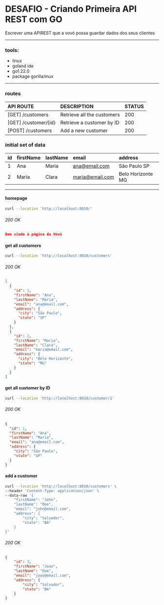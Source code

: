 # DESAFIO - Criando Primeira API REST com GO
Escrever uma APIREST que a vovó possa guardar dados dos seus clientes

---

### tools:
- linux
- goland ide
- go1.22.0
- package gorilla/mux

---

### routes

| API ROUTE		            | DESCRIPTION           | STATUS |
|:-----------------------|:----------------------------|:-------|
| [GET] /customers	      | Retrieve all the customers  | 200    |
| [GET] /customer/{id}   | Retrieve a customer by ID   | 200    |
| [POST] /customers      | Add a new customer          | 200    |

### initial set of data

| id | firstName | lastName   | email | address           |
| :--- | :--- |:-----------| :--- |:--------------------|
| 1 | Ana | Maria   | ana@email.com | São Paulo SP        |
| 2 | Maria | Clara | maria@email.com | Belo Horizonte MG |

---

#### homepage
```bash
curl --location 'http://localhost:8010/'
```
###### 200 OK
``` json
Bem vinde à página da Vovó
```

#### get all customers
```bash
curl --location 'http://localhost:8010/customers'
```
###### 200 OK
``` json
[
  {
    "id": 1,
    "firstName": "Ana",
    "lastName": "Maria",
    "email": "ana@email.com",
    "address": {
      "city": "São Paulo",
      "state": "SP"
    }
  },
  {
    "id": 2,
    "firstName": "Maria",
    "lastName": "Clara",
    "email": "maria@email.com",
    "address": {
      "city": "Belo Horizonte",
      "state": "MG"
    }
  }
]
```

#### get all customer by ID
```bash
curl --location 'http://localhost:8010/customer/1'
```
###### 200 OK
``` json
{
  "id": 1,
  "firstName": "Ana",
  "lastName": "Maria",
  "email": "ana@email.com",
  "address": {
    "city": "São Paulo",
    "state": "SP"
  }
}
```

#### add a customer
```bash
curl --location 'http://localhost:8010/customers' \
--header 'Content-Type: application/json' \
--data-raw '{
    "firstName": "John",
    "lastName": "Doe",
    "email": "john@email.com",
    "address": {
        "city": "Salvador",
        "state": "BA"
    }
}'
```

###### 200 OK
``` json
{
    "id": 3,
    "firstName": "Joao",
    "lastName": "Doe",
    "email": "joao@email.com",
    "address": {
        "city": "Salvador",
        "state": "BA"
    }
}
```
